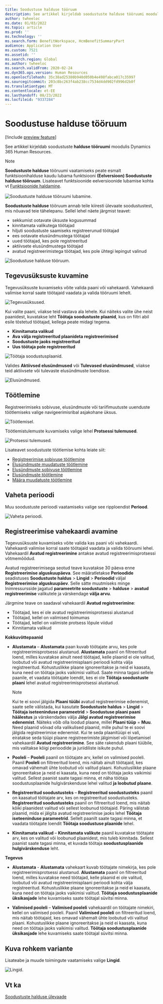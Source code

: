 ```yaml
---
title: Soodustuse halduse tööruum
description: See artikkel kirjeldab soodustuste halduse tööruumi moodulis Dynamics 365 Human Resources.
author: twheeloc
ms.date: 01/03/2022
ms.topic: article
ms.prod: ''
ms.technology: ''
ms.search.form: BenefitWorkspace, HcmBenefitSummaryPart
audience: Application User
ms.custom: 7521
ms.assetid: ''
ms.search.region: Global
ms.author: twheeloc
ms.search.validFrom: 2020-02-24
ms.dyn365.ops.version: Human Resources
ms.openlocfilehash: 35c38ad25380b940d050b4e498fabca017c35997
ms.sourcegitcommit: 203c8bc263f4ab238cc7534d4dd902fd996d2b0f
ms.translationtype: MT
ms.contentlocale: et-EE
ms.lasthandoff: 08/23/2022
ms.locfileid: "9337284"
---
```

# <a name="benefits-management-workspace"></a>Soodustuse halduse tööruum

[!include [preview feature](./includes/preview-feature.md)]

See artikkel kirjeldab soodustuste **halduse tööruumi** moodulis Dynamics 365 Human Resources.

> [!NOTE]
> **Soodustuste halduse** tööruumi vaatamiseks peate esmalt funktsioonihalduse kaudu lubama funktsiooni **(Eelversioon) Soodustuste halduse tööruum**. Lisateavet funktsioonide eelversioonide lubamise kohta vt [Funktsioonide haldamine](hr-admin-manage-features.md).<br><br>![Soodustuste halduse tööruumi lubamine.](./media/hr-benefits-management-workspace-enable.png)

**Soodustuste halduse** tööruum annab teile kiiresti ülevaate soodustustest, mis nõuavad teie tähelepanu. Sellel lehel näete järgmist teavet:

- sekkumist ootavate üksuste kogusummad
- kinnitamata valikutega töötajad
- hiljuti soodustuste saamiseks registreerunud töötajad
- ees ootavate elusündmustega töötajad
- uued töötajad, kes pole registreeritud
- aktiivsete elusündmustega töötajad
- avatud registreerimistega töötajad, kes pole ühtegi lepingut valinud

![Soodustuse halduse tööruum.](./media/hr-benefits-management-workspace.png)

## <a name="view-action-items"></a>Tegevusüksuste kuvamine

Tegevusüksuste kuvamiseks võite valida paani või vahekaardi. Vahekaardi valimise korral saate töötajaid vaadata ja valida tööruumi lehelt.

![Tegevusüksused.](./media/hr-benefits-management-workspace-action-items.png)

Kui valite paani, viiakse teid vastava ala lehele. Kui näiteks valite ühe neist paanidest, kuvatakse leht **Töötaja soodustuste plaanid**, kus on filtri abil esile tõstetud töötajad, kellega peate midagi tegema.

- **Kinnitamata valikud**
- **Ava välja registreeritud plaanideta registreerimised**
- **Soodustuste jaoks registreeritud**
- **Uus töötaja pole registreeritud**

![Töötaja soodustusplaanid.](./media/hr-benefits-management-workspace-plans.png)

Valides **Aktiivsed elusündmused** või **Tulevased elusündmused**, viiakse teid aktiivsete või tulevaste elusündmuste loendisse.

![Elusündmused.](./media/hr-benefits-management-workspace-life-events.png)

## <a name="processing"></a>Töötlemine

Registreerimiseks sobivuse, elusündmuste või tariifimuutuste uuenduste töötlemiseks valige navigeerimisribal asjakohane üksus.

![Töötlemisel.](./media/hr-benefits-management-workspace-processing.png)

Töötlemistulemuste kuvamiseks valige lehel **Protsessi tulemused**.

![Protsessi tulemused.](./media/hr-benefits-management-workspace-process-results.png)

Lisateavet soodustuste töötlemise kohta leiate siit:

- [Registreerimise sobivuse töötlemine](hr-benefits-process-enrollment-eligibility.md)
- [Elusündmuste muudatuste töötlemine](hr-benefits-process-life-event-changes.md)
- [Elusündmuste sobivuse töötlemine](hr-benefits-process-life-event-eligibility.md)
- [Elusündmuste töötlemine](hr-benefits-process-life-events.md)
- [Määra muudatuste töötlemine](hr-benefits-process-rate-changes.md)

## <a name="change-period"></a>Vaheta perioodi

Muu soodustuste perioodi vaatamiseks valige see ripploendist **Periood**.

![Vaheta perioodi.](./media/hr-benefits-management-workspace-period.png)


## <a name="open-enrollment-tab"></a>Registreerimise vahekaardi avamine

Tegevusüksuste kuvamiseks võite valida kas paani või vahekaardi. Vahekaardi valimise korral saate töötajaid vaadata ja valida tööruumi lehel.
Vahekaardil **Avatud registreerimine** antakse avatud registreerimisprotsessi võtmemõõdud. 

Avatud registreerimisega seotud teave kuvatakse 30 päeva enne **Registreerimise alguskuupäeva**. See määratletakse **Perioodide** seadistuses **Soodustuste haldus** > **Lingid** > **Perioodid** väljal **Registreerimise alguskuupäev**.  Selle sätte muutmiseks minge Inimressursside jagatud **parameetrite soodustuste** > **halduse** > **avatud registreerimise** valikutele ja värskendage **välja arvu**.  

Järgmine teave on saadaval vahekaardil **Avatud registreerimine**:
 - Töötajad, kes ei ole avatud registreerimisprotsessi alustanud
 - Töötajad, kellel on valimised toimumas
 - Töötajad, kellel on valimiste protsess lõpule viidud
 - Kinnitamata valikud

**Kokkuvõttepaanid**

- **Alustamata** – **Alustamata** paan kuvab töötajate arvu, kes pole registreerimisprotsessi alustanud. **Alustamata** paanil on filtreeritud loend, milles kuvatakse ainult need töötajad, kelle plaanid ei ole valitud, loobutud või avatud registreerimisplaani perioodi kohta välja registreeritud. Kohustuslikke plaane ignoreeritakse ja neid ei kaasata, kuna need on töötaja jaoks vaikimisi valitud.  Saate minna tagasi sellele paanile, et vaadata töötajate loendit, kes ei ole **Töötaja soodustuste plaani** lehel avatud registreerimisprotsessi alustanud.

  > [!NOTE]
  > Kui te ei soovi jälgida **Plaani tüübi** avatud registreerimise edenemist, saate selle välistada, kui kasutate **Soodustuste haldus** > **Lingid** > **Töötaja iseteeninduse parameetrid** > **Soodustuse plaani paani häälestus** ja värskendades välja **Jälgi avatud registreerimise edenemist**.  Näiteks võib olla loodud plaane, millel **Plaani tüüp** = **Muu**. Need plaanid võivad olla valikulised plaanid, mille puhul te ei soovi jälgida registreerimise edenemist. Kui te seda plaanitüüpi ei vali, eiratakse seda tüüpi plaane registreerimiste jälgimisel või lõpetamisel vahekaardil **Avatud registreerimine**. See säte rakendub plaani tüübile, mis valitakse kõigi perioodide ja juriidiliste isikute puhul.

- **Pooleli** – **Pooleli** paanil on töötajate arv, kellel on valimised pooleli. Paanil **Pooleli** on filtreeritud loend, mis näitab ainult töötajaid, kes omavad vähemalt ühte loobutud või valitud plaani. Kohustuslikke plaane ignoreeritakse ja neid ei kaasata, kuna need on töötaja jaoks vaikimisi valitud. Sellest paanist saate tagasi minna, et näha töötaja soodustusplaanide hulgivärskenduse lehel valitud **ja loobutud plaane**.

- **Registreeritud soodustusteks** – **Registreeritud soodustusteks** paanil on kaasatud töötajate arv, kes on registreeritud soodustusteks. **Registreeritud soodustusteks** paanil on filtreeritud loend, mis näitab kõiki plaanidest valitud või sellest loobunud töötajaid. Päring välistab plaanid, mida ei jälgita avatud registreerimise jaoks lehel **Töötaja iseteeninduse parameetrid**. Sellelt paanilt saate tagasi minna, et vaadata töötajate loendit **Töötaja soodustuse plaanide** lehel.

- **Kinnitamata valikud** – **Kinnitamata valikute** paanil kuvatakse töötajate arv, kes on valitud või loobunud plaanidest, mis tuleb kinnitada. Sellest paanist saate tagasi minna, et kuvada töötaja **soodustusplaanide hulgivärskenduse** leht.

**Tegevus**

- **Alustamata** - **Alustamata** vahekaart kuvab töötajate nimekirja, kes pole registreerimisprotsessi alustanud. **Alustamata** paanil on filtreeritud loend, milles kuvatakse need töötajad, kelle plaanid ei ole valitud, loobutud või avatud registreerimisplaani perioodi kohta välja registreeritud. Kohustuslikke plaane ignoreeritakse ja neid ei kaasata, kuna need on töötaja jaoks vaikimisi valitud. **Töötaja soodustusplaanide üksikasjade** lehe kuvamiseks saate töötajal süvitsi minna.

- **Valimised pooleli** – **Valimised pooleli** vahekaardil on töötajate nimekiri, kellel on valimised pooleli. Paanil **Valimised pooleli** on filtreeritud loend, mis näitab töötajaid, kes omavad vähemalt ühte loobutud või valitud plaani. Kohustuslikke plaane ignoreeritakse ja neid ei kaasata, kuna need on töötaja jaoks vaikimisi valitud. **Töötaja soodustusplaanide üksikasjade** lehe kuvamiseks saate töötajal süvitsi minna.

## <a name="view-more-options"></a>Kuva rohkem variante

Lisateabe ja muude toimingute vaatamiseks valige **Lingid**.

![Lingid.](./media/hr-benefits-management-workspace-links.png)

## <a name="see-also"></a>Vt ka

[Soodustuste halduse ülevaade](hr-benefits-management-overview.md)
